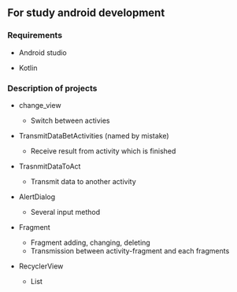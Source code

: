## For study android development

### Requirements

- Android studio

- Kotlin

### Description of projects

- change_view

  - Switch between activies

- TransmitDataBetActivities (named by mistake)

  - Receive result from activity which is finished

- TrasnmitDataToAct

  - Transmit data to another activity

- AlertDialog

  - Several input method

- Fragment

  - Fragment adding, changing, deleting
  - Transmission between activity-fragment and each fragments
- RecyclerView
  - List
